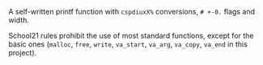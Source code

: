 A self-written printf function with `cspdiuxX%` conversions, `# +-0.` flags and width.

School21 rules prohibit the use of most standard functions, except for the basic ones (`malloc`, `free`, `write`, `va_start`, `va_arg`, `va_copy`, `va_end` in this project).
